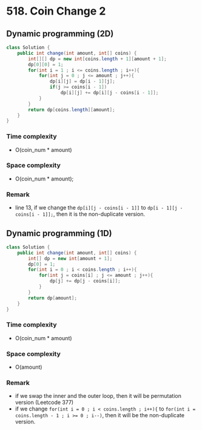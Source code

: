 # 518. Coin Change 2

## Dynamic programming (2D)
```java
class Solution {
    public int change(int amount, int[] coins) {
        int[][] dp = new int[coins.length + 1][amount + 1];
        dp[0][0] = 1;
        for(int i = 1 ; i <= coins.length ; i++){
            for(int j = 0 ; j <= amount ; j++){
                dp[i][j] = dp[i - 1][j];
                if(j >= coins[i - 1])
                    dp[i][j] += dp[i][j - coins[i - 1]];
            }
        }
        return dp[coins.length][amount];
    }
}
```
### Time complexity
* O(coin_num * amount)
### Space complexity
* O(coin_num * amount);
### Remark
* line 13, if we change the `dp[i][j - coins[i - 1]]` to `dp[i - 1][j - coins[i - 1]];`, then it is the non-duplicate version.

## Dynamic programming (1D)
```java
class Solution {
    public int change(int amount, int[] coins) {
        int[] dp = new int[amount + 1];
        dp[0] = 1;
        for(int i = 0 ; i < coins.length ; i++){
            for(int j = coins[i] ; j <= amount ; j++){
                dp[j] += dp[j - coins[i]];
            }
        }
        return dp[amount];
    }
}
```
### Time complexity
* O(coin_num * amount)
### Space complexity
* O(amount)
### Remark
* if we swap the inner and the outer loop, then it will be permutation version (Leetcode 377)
* if we change `for(int i = 0 ; i < coins.length ; i++){` to `for(int i = coins.length - 1 ; i >= 0 ; i--)`, then it will be the non-duplicate version.